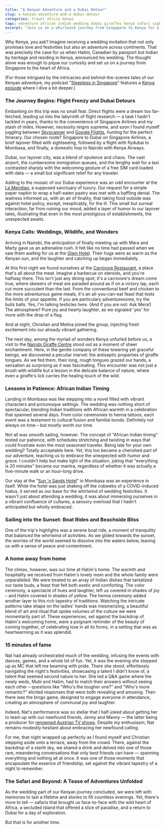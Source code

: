 ```yaml
---
title: "A Kenyan Adventure and a Dubai Detour"
slug: a-kenyan-adventure-and-a-dubai-detour
categories: travel africa kenya
tags: adventure african indian wedding dubai giraffes kenya safari sightseeing
excerpt: "Join us on a whirlwind journey from Singapore to Kenya for a unique African Indian wedding. Dive into the adventures, the unexpected delights, and the moments that tested our patience in the most beautiful ways."
---
```


Why Kenya, you ask? Imagine receiving a wedding invitation that not only promises love and festivities but also an adventure across continents. That was precisely the case for us when Hatim, Canadian by passport but Indian by heritage and residing in Kenya, announced his wedding. The thought alone was enough to pique our curiosity and set us on a journey from Singapore to the heart of Africa.

(For those intrigued by the intricacies and behind-the-scenes tales of our Kenyan adventure, my podcast "[Sleepless in Singapore](https://www.sleepless.sg)" features a [Kenya episode](https://www.sleepless.sg/5) where I dive a bit deeper.)

### The Journey Begins: Flight Frenzy and Dubai Detours

Embarking on this trip was no small feat. Direct flights were a dream too far-fetched, leading us into the labyrinth of flight research — a task I hadn't tackled in years, thanks to the convenience of Singapore Airlines and my stash of miles. However, necessity reigns supreme, and soon I found myself juggling between [Skyscanner](https://www.skyscanner.com.sg) and [Google Flights](https://www.google.com/travel/flights), hunting for the perfect itinerary. Our chosen route? Singapore to Dubai on Singapore Airlines, a brief layover filled with sightseeing, followed by a flight with flydubai to Mombasa, and finally, a domestic hop to Nairobi with Kenya Airways.

Dubai, our layover city, was a blend of opulence and chaos. The vast airport, the cumbersome immigration queues, and the lengthy wait for a taxi contrasted sharply with the welcoming gesture of a free SIM card loaded with data — a small but significant relief for any traveler.

Adding to the mosaic of our Dubai experience was an odd encounter at the [Le Meridian](https://www.marriott.com/en-us/hotels/dxbmd-le-meridien-dubai-hotel-and-conference-centre/photos/), a supposed sanctuary of luxury. Our request for a simple paper napkin to wrap a half-eaten pastry was met with a baffling denial. The waitress informed us, with an air of finality, that taking food outside was against hotel policy, except, inexplicably, for the ill. This small but surreal interaction, far from ruining our mood, added a layer of humor to our layover tales, illustrating that even in the most prestigious of establishments, the unexpected awaits.

### Kenya Calls: Weddings, Wildlife, and Wonders

Arriving in Nairobi, the anticipation of finally meeting up with Mera and Marty gave us an adrenaline rush. It felt like no time had passed when we saw them waiting for us at the [Glam Hotel](https://www.glamhotel.co.ke). Their hugs were as warm as the Kenyan sun, and the laughter and catching up began immediately.

At this first night we found ourselves at the [Carnivore Restaurant](https://tamarind.co.ke/carnivore/), a place that's all about the meat. Imagine a barbecue on steroids, and you're halfway there. This isn't just any dining spot; it's a carnivore's dream come true, where skewers of meat are paraded around as if on a victory lap, each cut more succulent than the last. From the conventional beef and chicken to the more adventurous game meats, it's an all-you-can-eat feast that tests the limits of your appetite. If you are particulary adventuresome, try the bulls balls. Yes, I'm talking testicles here. (And if you are not: Ask Mera!) The atmosphere? Pure joy and hearty laughter, as we signaled 'yes' for more with the drop of a flag.

And at night, Christian and Melina joined the group, injecting fresh excitement into our already vibrant gathering.

The next day, among the myriad of wonders Kenya unfurled before us, a visit to the [Nairobi Giraffe Centre](https://www.giraffecentre.org) stood out as a moment of sheer enchantment. Here, in the gentle company of these towering yet graceful beings, we discovered a peculiar marvel: the antiseptic properties of giraffe tongues. As we fed them, their long, rough tongues grazed our hands, a sensation as surprising as it was fascinating. This encounter was not just a brush with wildlife but a lesson in the delicate balance of nature, where even a giraffe's lick carries the healing touch of the wild.

### Lessons in Patience: African Indian Timing

Landing in Mombasa was like stepping into a novel filled with vibrant characters and picturesque settings. The wedding was nothing short of spectacular, blending Indian traditions with African warmth in a celebration that spanned several days. From color ceremonies to henna tattoos, each event was a testament to cultural fusion and familial bonds. Definitely not always on time – but mostly worth our time.

Not all was smooth sailing, however. The concept of "African Indian timing" tested our patience, with schedules stretching and twisting in ways that could frustrate even the most seasoned traveler. Being late for your own wedding? Totally acceptable here. Yet, this too became a cherished part of our adventure, teaching us to embrace the unexpected with humor and grace. I couldn't help but make light of the situation, joking that "everything is 20 minutes" became our mantra, regardless of whether it was actually a five-minute walk or an hour-long drive.

Our stay at the "[Sun 'n Sands Hotel](https://sunnsand.co.ke)" in Mombasa was an experience in itself. While the hotel was just shaking off the cobwebs of a COVID-induced hiatus, it served as our base for the whirlwind of wedding festivities. It wasn't just about attending a wedding; it was about immersing ourselves in a vibrant confluence of cultures, a sensory overload that I hadn't anticipated but wholly embraced.

### Sailing into the Sunset: Boat Rides and Beachside Bliss

One of the trip's highlights was a serene boat ride, a moment of tranquility that balanced the whirlwind of activities. As we glided towards the sunset, the worries of the world seemed to dissolve into the waters below, leaving us with a sense of peace and contentment.

### A home away from home

The climax, however, was our time at Hatim's home. The warmth and hospitality we received from Hatim's lovely mom and the whole family were unparalleled. We were treated to an array of Indian dishes that tantalized our taste buds, a feast that felt both exotic and comforting. The color ceremony, a spectacle of hues and laughter, left us covered in shades of joy – and Hatim covered in shades of yellow. The henna ceremony added another layer to this rich tapestry of traditions. Watching the intricate patterns take shape on the ladies' hands was mesmerizing, a beautiful blend of art and ritual that spoke volumes of the culture we were momentarily part of. These experiences, set against the backdrop of Hatim's welcoming home, were a poignant reminder of the beauty of coming together, of celebrating love in all its forms, in a setting that was as heartwarming as it was splendid.

### 15 minutes of fame

Nat had already orchestrated much of the wedding, infusing the events with dances, games, and a whole lot of fun. Yet, it was the evening she stepped up as MC that left me beaming with pride. There she stood, effortlessly navigating the night's festivities, showcasing a talent I didn't know of, a talent that seemed second nature to her. She led a Q&A game where the newly weds, Mubi and Hatim, had to match their answers without seeing each other – questions like "Who's the tougher one?" and "Who's more romantic?" elicited responses that were both revealing and amusing. Then there was the bingo game, designed to engage everyone in attendance, creating an atmosphere of communal joy and laughter.

Indeed, Nat's performance was so stellar that I half-joked about getting her to team up with our newfound friends, Jenny and Manny — the latter being a producer for [renowned Austrian TV shows](https://www.atv.at/tv/amore-unter-palmen). Despite my enthusiasm, Nat remains modestly hesitant about embracing her newfound calling.

For me, that night wrapped up perfectly as I found myself and Christian stepping aside onto a terrace, away from the crowd. There, against the backdrop of a starlit sky, we shared a drink and delved into one of those rare, meandering conversations that only best friends can have — spanning everything and nothing all at once. It was one of those moments that encapsulate the essence of friendship, set against the vibrant tapestry of a night to remember.

### The Safari and Beyond: A Tease of Adventures Unfolded

As the wedding part of our Kenyan journey concluded, we were left with memories to last a lifetime and stories to fill countless evenings. Yet, there's more to tell — safaris that brought us face-to-face with the wild heart of Africa, a secluded island that offered a slice of paradise, and a return to Dubai for a day of exploration.

But that is for another time.
